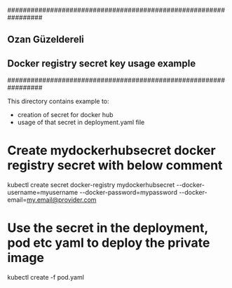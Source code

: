 #################################################################
## Ozan Güzeldereli
##
## Docker registry secret key usage example
#################################################################

This directory contains example to:
- creation of secret for docker hub
- usage of that secret in deployment.yaml file


# Create mydockerhubsecret docker registry secret with below comment
kubectl create secret docker-registry mydockerhubsecret --docker-username=myusername --docker-password=mypassword  --docker-email=my.email@provider.com

# Use the secret in the deployment, pod etc yaml to deploy the private image
kubectl create -f pod.yaml

